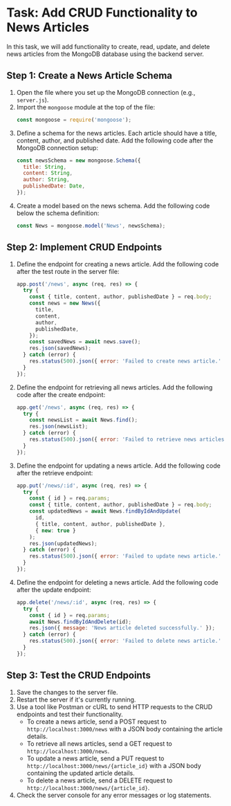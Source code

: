 

# Task: Add CRUD Functionality to News Articles

In this task, we will add functionality to create, read, update, and delete news articles from the MongoDB database using the backend server.

## Step 1: Create a News Article Schema

1. Open the file where you set up the MongoDB connection (e.g., `server.js`).
2. Import the `mongoose` module at the top of the file:
   ```javascript
   const mongoose = require('mongoose');
   ```
3. Define a schema for the news articles. Each article should have a title, content, author, and published date. Add the following code after the MongoDB connection setup:
   ```javascript
   const newsSchema = new mongoose.Schema({
     title: String,
     content: String,
     author: String,
     publishedDate: Date,
   });
   ```
4. Create a model based on the news schema. Add the following code below the schema definition:
   ```javascript
   const News = mongoose.model('News', newsSchema);
   ```

## Step 2: Implement CRUD Endpoints

1. Define the endpoint for creating a news article. Add the following code after the test route in the server file:
   ```javascript
   app.post('/news', async (req, res) => {
     try {
       const { title, content, author, publishedDate } = req.body;
       const news = new News({
         title,
         content,
         author,
         publishedDate,
       });
       const savedNews = await news.save();
       res.json(savedNews);
     } catch (error) {
       res.status(500).json({ error: 'Failed to create news article.' });
     }
   });
   ```
2. Define the endpoint for retrieving all news articles. Add the following code after the create endpoint:
   ```javascript
   app.get('/news', async (req, res) => {
     try {
       const newsList = await News.find();
       res.json(newsList);
     } catch (error) {
       res.status(500).json({ error: 'Failed to retrieve news articles.' });
     }
   });
   ```
3. Define the endpoint for updating a news article. Add the following code after the retrieve endpoint:
   ```javascript
   app.put('/news/:id', async (req, res) => {
     try {
       const { id } = req.params;
       const { title, content, author, publishedDate } = req.body;
       const updatedNews = await News.findByIdAndUpdate(
         id,
         { title, content, author, publishedDate },
         { new: true }
       );
       res.json(updatedNews);
     } catch (error) {
       res.status(500).json({ error: 'Failed to update news article.' });
     }
   });
   ```
4. Define the endpoint for deleting a news article. Add the following code after the update endpoint:
   ```javascript
   app.delete('/news/:id', async (req, res) => {
     try {
       const { id } = req.params;
       await News.findByIdAndDelete(id);
       res.json({ message: 'News article deleted successfully.' });
     } catch (error) {
       res.status(500).json({ error: 'Failed to delete news article.' });
     }
   });
   ```

## Step 3: Test the CRUD Endpoints

1. Save the changes to the server file.
2. Restart the server if it's currently running.
3. Use a tool like Postman or cURL to send HTTP requests to the CRUD endpoints and test their functionality.
   - To create a news article, send a POST request to `http://localhost:3000/news` with a JSON body containing the article details.
   - To retrieve all news articles, send a GET request to `http://localhost:3000/news`.
   - To update a news article, send a PUT request to `http://localhost:3000/news/{article_id}` with a JSON body containing the updated article details.
   - To delete a news article, send a DELETE request to `http://localhost:3000/news/{article_id}`.
4. Check the server console for any error messages or log statements.

